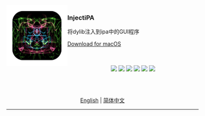 <img src="./InjectiPA/Assets.xcassets/AppIcon.appiconset/icon_1024X1024.png" width="160" alt="App icon" align="left"/>

<div>
<h3>InjectiPA</h3>
<p>将dylib注入到ipa中的GUI程序</p>
<a href="https://github.com/TrialAppleApp/InjectiPA/releases/latest">Download for macOS</a>
</div>

<br/>
<br/>

<div align="center">

![](https://img.shields.io/github/downloads/TrialAppleApp/InjectiPA/total.svg?style=flat)
![](https://img.shields.io/github/release-pre/TrialAppleApp/InjectiPA.svg?style=flat)
![](https://img.shields.io/badge/platform-macOS-blue.svg?style=flat)
![](https://img.shields.io/github/license/TrialAppleApp/InjectiPA)
![](https://img.shields.io/github/stars/TrialAppleApp/InjectiPA)
![](https://img.shields.io/github/forks/TrialAppleApp/InjectiPA)

<br/>
<br/>

<a href="readme.md">English</a> | <a href="readme_zh-Hans.md">简体中文</a>

</div>

<hr>
